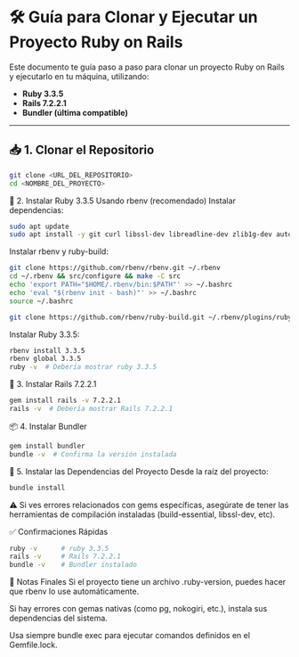 # 🛠️ Guía para Clonar y Ejecutar un Proyecto Ruby on Rails

Este documento te guía paso a paso para clonar un proyecto Ruby on Rails y ejecutarlo en tu máquina, utilizando:

- **Ruby 3.3.5**
- **Rails 7.2.2.1**
- **Bundler (última compatible)**

---

## 📥 1. Clonar el Repositorio

```bash
git clone <URL_DEL_REPOSITORIO>
cd <NOMBRE_DEL_PROYECTO>
```
💎 2. Instalar Ruby 3.3.5
Usando rbenv (recomendado)
Instalar dependencias:
```bash
sudo apt update
sudo apt install -y git curl libssl-dev libreadline-dev zlib1g-dev autoconf bison build-essential libyaml-dev libncurses5-dev libffi-dev libgdbm6 libgdbm-dev
```
Instalar rbenv y ruby-build:
```bash
git clone https://github.com/rbenv/rbenv.git ~/.rbenv
cd ~/.rbenv && src/configure && make -C src
echo 'export PATH="$HOME/.rbenv/bin:$PATH"' >> ~/.bashrc
echo 'eval "$(rbenv init - bash)"' >> ~/.bashrc
source ~/.bashrc
```
```bash
git clone https://github.com/rbenv/ruby-build.git ~/.rbenv/plugins/ruby-build
```
Instalar Ruby 3.3.5:
```bash
rbenv install 3.3.5
rbenv global 3.3.5
ruby -v  # Debería mostrar ruby 3.3.5
```
🚂 3. Instalar Rails 7.2.2.1
```bash
gem install rails -v 7.2.2.1
rails -v  # Debería mostrar Rails 7.2.2.1
```
📦 4. Instalar Bundler
```bash
gem install bundler
bundle -v  # Confirma la versión instalada
```
📁 5. Instalar las Dependencias del Proyecto
Desde la raíz del proyecto:
```bash
bundle install
```
⚠️ Si ves errores relacionados con gems específicas, asegúrate de tener las herramientas de compilación instaladas (build-essential, libssl-dev, etc).


✅ Confirmaciones Rápidas
```bash
ruby -v      # ruby 3.3.5
rails -v     # Rails 7.2.2.1
bundle -v    # Bundler instalado
```
📝 Notas Finales
Si el proyecto tiene un archivo .ruby-version, puedes hacer que rbenv lo use automáticamente.

Si hay errores con gemas nativas (como pg, nokogiri, etc.), instala sus dependencias del sistema.

Usa siempre bundle exec para ejecutar comandos definidos en el Gemfile.lock.

